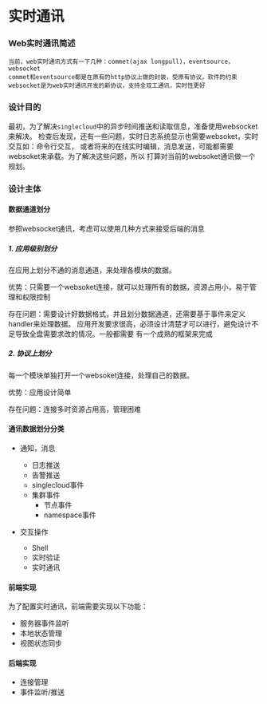 # 实时通讯


### Web实时通讯简述

```
当前，web实时通讯方式有一下几种：commet(ajax longpull)，eventsource，websocket
commet和eventsource都是在原有的http协议上做的封装，受原有协议，软件的约束
websocket是为web实时通讯开发的新协议，支持全双工通讯，实时性更好
```


### 设计目的

最初，为了解决`singlecloud`中的异步时间推送和读取信息，准备使用websocket来解决。
检查后发现，还有一些问题，实时日志系统显示也需要websoket，实时交互如：命令行交互，
或者将来的在线实时编辑，消息发送，可能都需要websoket来承载。为了解决这些问题，所以
打算对当前的websoket通讯做一个规划。


### 设计主体

#### 数据通道划分

参照websocket通讯，考虑可以使用几种方式来接受后端的消息

##### 1. 应用级别划分

在应用上划分不通的消息通道，来处理各模块的数据。

优势：只需要一个websoket连接，就可以处理所有的数据，资源占用小，易于管理和权限控制

存在问题：需要设计好数据格式，并且划分数据通道，还需要基于事件来定义handler来处理数据。
应用开发要求很高，必须设计清楚才可以进行，避免设计不足导致全盘需要求改的情况。一般都需要
有一个成熟的框架来完成

##### 2. 协议上划分

每一个模块单独打开一个websoket连接，处理自己的数据。

优势：应用设计简单

存在问题：连接多时资源占用高，管理困难

#### 通讯数据划分分类

- 通知，消息
  * 日志推送
  * 告警推送
  * singlecloud事件
  * 集群事件
    * 节点事件
    * namespace事件

- 交互操作
  * Shell
  * 实时验证
  * 实时通讯

#### 前端实现

为了配置实时通讯，前端需要实现以下功能：

- 服务器事件监听
- 本地状态管理
- 视图状态同步

#### 后端实现

- 连接管理
- 事件监听/推送
